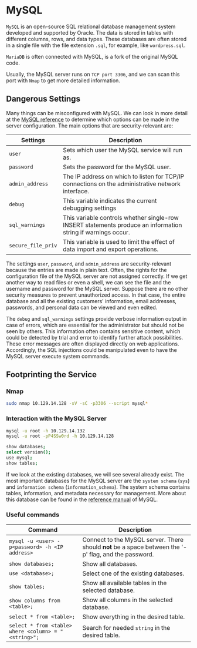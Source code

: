 # MySQL

`MySQL` is an open-source SQL relational database management system developed and supported by Oracle. The data is stored in tables with different columns, rows, and data 
types. These databases are often stored in a single file with the file 
extension `.sql`, for example, like `wordpress.sql`. 

`MariaDB` is often connected with MySQL, is a fork of the original MySQL code.

Usually, the MySQL server runs on `TCP port 3306`, and we can scan this port with `Nmap` to get more detailed information.

## Dangerous Settings

Many things can be misconfigured with MySQL. We can look in more detail at the [MySQL reference](https://dev.mysql.com/doc/refman/8.0/en/server-system-variables.html) to determine which options can be made in the server configuration. The main options that are security-relevant are:

| **Settings** | **Description** |
| --- | --- |
| `user` | Sets which user the MySQL service will run as. |
| `password` | Sets the password for the MySQL user. |
| `admin_address` | The IP address on which to listen for TCP/IP connections on the administrative network interface. |
| `debug` | This variable indicates the current debugging settings |
| `sql_warnings` | This variable controls whether single-row INSERT statements produce an information string if warnings occur. |
| `secure_file_priv` | This variable is used to limit the effect of data import and export operations. |

The settings `user`, `password`, and `admin_address`
 are security-relevant because the entries are made in plain text. 
Often, the rights for the configuration file of the MySQL server are not
 assigned correctly. If we get another way to read files or even a 
shell, we can see the file and the username and password for the MySQL 
server. Suppose there are no other security measures to prevent 
unauthorized access. In that case, the entire database and all the 
existing customers' information, email addresses, passwords, and 
personal data can be viewed and even edited.

The `debug` and `sql_warnings` settings provide 
verbose information output in case of errors, which are essential for 
the administrator but should not be seen by others. This information 
often contains sensitive content, which could be detected by trial and 
error to identify further attack possibilities. These error messages are
 often displayed directly on web applications. Accordingly, the SQL 
injections could be manipulated even to have the MySQL server execute 
system commands. 

## **Footprinting the Service**

### Nmap

```bash
sudo nmap 10.129.14.128 -sV -sC -p3306 --script mysql*
```

### **Interaction with the MySQL Server**

```bash
mysql -u root -h 10.129.14.132
mysql -u root -pP4SSw0rd -h 10.129.14.128

show databases;
select version();
use mysql;
show tables;
```

If we look at the existing databases, we will see several already exist.
 The most important databases for the MySQL server are the `system schema` (`sys`) and `information schema` (`information_schema`).
 The system schema contains tables, information, and metadata necessary 
for management. More about this database can be found in the [reference manual](https://dev.mysql.com/doc/refman/8.0/en/system-schema.html#:~:text=The%20mysql%20schema%20is%20the,used%20for%20other%20operational%20purposes) of MySQL.

### Useful commands

| **Command** | **Description** |
| --- | --- |
| `mysql -u <user> -p<password> -h <IP address>` | Connect to the MySQL server. There should **not** be a space between the '-p' flag, and the password. |
| `show databases;` | Show all databases. |
| `use <database>;` | Select one of the existing databases. |
| `show tables;` | Show all available tables in the selected database. |
| `show columns from <table>;` | Show all columns in the selected database. |
| `select * from <table>;` | Show everything in the desired table. |
| `select * from <table> where <column> = "<string>";` | Search for needed `string` in the desired table. |